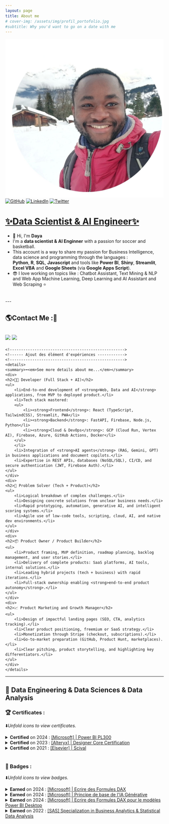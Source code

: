 ```yaml
---
layout: page
title: About me
# cover-img: /assets/img/profil_portofolio.jpg
#subtitle: Why you'd want to go on a date with me
---
```


![Portofolio Profil](/assets/img/portofolio-rond.jpg)
[![GitHub](https://img.shields.io/badge/GitHub-Profile-informational?style=flat&logo=github&logoColor=white&color=blue)](https://github.com/smdlabtech)
[![LinkedIn](https://img.shields.io/badge/LinkedIn-Profile-informational?style=flat&logo=linkedin&logoColor=white&color=blue)](https://www.linkedin.com/in/dayasylla/)
[![Twitter](https://img.shields.io/badge/Twitter-Follow-informational?style=flat&logo=twitter&logoColor=white&color=1DA1F2)](https://x.com/BrainYadzo/followers)

# [✨Data Scientist & AI Engineer✨](https://github.com/smdlabtech)
- 👋 Hi, I'm **Daya**
- I'm a **data scientist & AI Enginner** with a passion for soccer and basketball. 
- This account is a way to share my passion for Business Intelligence, data science and programming through the languages :  
 **Python**, **R**, **SQL**, **Javascript** and tools like **Power BI**, **Shiny**, **Streamlit**, **Excel VBA** and **Google Sheets** (via **Google Apps Script**).  
- 😎 I love working on topics like : Chatbot Assistant, Text Mining & NLP and Web App Machine Learning, Deep Learning and AI Assistant and Web Scraping ⭐  
<br>
---

##  🌎Contact Me :📧
[![](https://img.shields.io/badge/-Gmail-%2312100E.svg?&style=for-the-badge&logo=Gmail&logoColor=white&link=mailto:smdlabtech@gmail.com)](mailto:smdlabtech@gmail.com)
[![](https://img.shields.io/badge/linkedin-%2312100E.svg?&style=for-the-badge&logo=linkedin&logoColor=white)](https://www.linkedin.com/in/dayasylla/)  
---
    <!--------------------------------------------------->
    <!------ Ajout des élément d'expériences ------------>
    <!--------------------------------------------------->
    <details>
    <summary>➡️<em>See more details about me...</em></summary>
    <div>
    <h2>🧑‍💻 Developer (Full Stack + AI)</h2>
    <ul>
        <li>End-to-end development of <strong>Web, Data and AI</strong> applications, from MVP to deployed product.</li>
        <li>Tech stack mastered:
        <ul>
            <li><strong>Frontend</strong>: React (TypeScript, TailwindCSS), Streamlit, PWA</li>
            <li><strong>Backend</strong>: FastAPI, Firebase, Node.js, Python</li>
            <li><strong>Cloud & DevOps</strong>: GCP (Cloud Run, Vertex AI), Firebase, Azure, GitHub Actions, Docker</li>
        </ul>
        </li>
        <li>Integration of <strong>AI agents</strong> (RAG, Gemini, GPT) in business applications and document copilots.</li>
        <li>Expertise in REST APIs, databases (NoSQL/SQL), CI/CD, and secure authentication (JWT, Firebase Auth).</li>
    </ul>
    </div>
    <div>
    <h2>🧠 Problem Solver (Tech + Product)</h2>
    <ul>
        <li>Logical breakdown of complex challenges.</li>
        <li>Designing concrete solutions from unclear business needs.</li>
        <li>Rapid prototyping, automation, generative AI, and intelligent scoring systems.</li>
        <li>Agile use of low-code tools, scripting, cloud, AI, and native dev environments.</li>
    </ul>
    </div>
    <div>
    <h2>📦 Product Owner / Product Builder</h2>
    <ul>
        <li>Product framing, MVP definition, roadmap planning, backlog management, and user stories.</li>
        <li>Delivery of complete products: SaaS platforms, AI tools, internal solutions.</li>
        <li>Leading hybrid projects (tech + business) with rapid iterations.</li>
        <li>Full-stack ownership enabling <strong>end-to-end product autonomy</strong>.</li>
    </ul>
    </div>
    <div>
    <h2>📈 Product Marketing and Growth Manager</h2>
    <ul>
        <li>Design of impactful landing pages (SEO, CTA, analytics tracking).</li>
        <li>Clear product positioning, freemium or SaaS strategy.</li>
        <li>Monetization through Stripe (checkout, subscriptions).</li>
        <li>Go-to-market preparation (GitHub, Product Hunt, marketplaces).</li>
        <li>Clear pitching, product storytelling, and highlighting key differentiators.</li>
    </ul>
    </div>
    </details>

---

## 📜  Data Engineering & Data Sciences & Data Analysis

<!--#####################--->
<!--Certifications-->
### 🏆 Certificates :  
⬇️*Unfold icons to view certificates.*
    <!--(A) : Power-BI PL300-->
    <details>
    <summary>**Certified** on 2024 : [[Microsoft] | Power BI PL300](https://learn.microsoft.com/fr-fr/users/dayasylla-9672/credentials/certification/data-analyst-associate)
    </summary>
    <p style="text-align:center;"> 
    <img width="700" src="__Certifcations_and_Badges/_Microsoft Certifications/Certifications/PL300 - Power BI/img/Certification Power BI.png">
    </p>
    </details> 
    <!--(B) : Alteryx Designer Core Certification-->
    <details>
        <summary>**Certified** on 2023 : [[Alteryx] | Designer Core Certification](https://www.credly.com/badges/a35bc2bc-8641-4461-979b-264bd2385d51/linked_in?t=ryathr)</summary>
        <p style="text-align:center;"> 
            <img width="700" src="__Certifcations_and_Badges/Alteryx/Certificate/Certificate.png">
        </p>
    </details>
    <!--(C) : Scival -->
    <details>
        <summary>**Certified** on 2021 : [[Elsevier] | Scival](https://www.credential.net/727bbd2e-bfec-4ce2-a52f-66ebd7871f77#gs.5dm3h8)</summary>
        <p style="text-align:center;"> 
            <img width="700" src="__Certifcations_and_Badges/_Microsoft Certifications/Badges/PNG/Badge (3).png">
        </p>
    </details>
<br>


<!--************************-->
### 🥇 Badges : 
⬇️*Unfold icons to view badges.*
    <!--(1) : [Microsoft] | Ecrire des Formules DAX -->
    <details>
    <summary>**Earned** on 2024 : [[Microsoft] | Ecrire des Formules DAX](https://learn.microsoft.com/fr-fr/training/modules/dax-power-bi-write-formulas/)
    </summary>
    <p style="text-align:center;"> 
    <img width="700" src="__Certifcations_and_Badges/_Microsoft Certifications/Badges/PNG/Badge (1).png">
    </p>
    </details> 
    <!--(2) : [Microsoft] | Principe de base de l'IA Générative -->
    <details>
        <summary>**Earned** on 2024 : [[Microsoft] | Principe de base de l'IA Générative](https://learn.microsoft.com/fr-fr/training/modules/fundamentals-generative-ai/)</summary>
        <p style="text-align:center;"> 
            <img width="700" src="__Certifcations_and_Badges/_Microsoft Certifications/Badges/PNG/Badge (2).png">
        </p>
    </details>
    <!--(3) : [Microsoft] | Ecrire des Formules DAX pour le modèles Power BI Desktop -->
    <details>
        <summary>**Earned** on 2024 : [[Microsoft] | Ecrire des Formules DAX pour le modèles Power BI Desktop](https://www.credential.net/727bbd2e-bfec-4ce2-a52f-66ebd7871f77#gs.5dm3h8)</summary>
        <p style="text-align:center;"> 
            <img width="700" src="__Certifcations_and_Badges/_Microsoft Certifications/Badges/PNG/Badge (3).png">
        </p>
    </details>
    <!--(4) : SAS - CY Cergy Paris Université Academic Specialization in Business Analytics & Statistical Data Analysis -->
    <details>
        <summary>**Earned** on 2022 : [[SAS] Specialization in Business Analytics & Statistical Data Analysis](https://www.credential.net/727bbd2e-bfec-4ce2-a52f-66ebd7871f77#gs.5dm3h8)</summary>
        <p style="text-align:center;"> 
            <img width="700" src="__Certifcations_and_Badges/Others/Badges/PNG/sas-cy-badge.png">
        </p>
    </details>
<br>